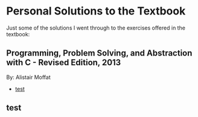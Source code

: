<h1>Personal Solutions to the Textbook</h1>

<p>
  Just some of the solutions I went through to the exercises offered in the textbook:
</p>
<h2>Programming, Problem Solving, and Abstraction with C - Revised Edition, 2013</h2>
<p>
  By: Alistair Moffat
</p>
<ul>
  <li><a href="#test">test</a></li>
</ul>

<h2 id="test">test</h2>
